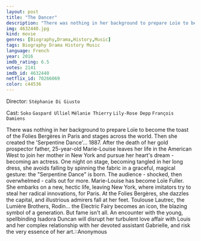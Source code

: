 ```yaml
---
layout: post
title: "The Dancer"
description: "There was nothing in her background to prepare Loïe to become the toast of the Folies Bergères in Paris and stages across the world. Then she created the 'Serpentine Dance'... 1887. After the death of her gold prospector father, 25-year-old Marie-Louise leaves her life in the American West to join her mother in New York and pursue her heart's dream - becoming an actress. One night on stage, becoming tangled in her long d.."
img: 4632440.jpg
kind: movie
genres: [Biography,Drama,History,Music]
tags: Biography Drama History Music 
language: French
year: 2016
imdb_rating: 6.5
votes: 2141
imdb_id: 4632440
netflix_id: 70266069
color: c44536
---
```

Director: `Stéphanie Di Giusto`  

Cast: `Soko` `Gaspard Ulliel` `Mélanie Thierry` `Lily-Rose Depp` `François Damiens` 

There was nothing in her background to prepare Loïe to become the toast of the Folies Bergères in Paris and stages across the world. Then she created the 'Serpentine Dance'... 1887. After the death of her gold prospector father, 25-year-old Marie-Louise leaves her life in the American West to join her mother in New York and pursue her heart's dream - becoming an actress. One night on stage, becoming tangled in her long dress, she avoids falling by spinning the fabric in a graceful, magical gesture: the "Serpentine Dance" is born. The audience - shocked, then overwhelmed - calls out for more. Marie-Louise has become Loïe Fuller. She embarks on a new, hectic life, leaving New York, where imitators try to steal her radical innovations, for Paris. At the Folies Bergères, she dazzles the capital, and illustrious admirers fall at her feet. Toulouse Lautrec, the Lumière Brothers, Rodin... the Electric Fairy becomes an icon, the blazing symbol of a generation. But fame isn't all. An encounter with the young, spellbinding Isadora Duncan will disrupt her turbulent love affair with Louis and her complex relationship with her devoted assistant Gabrielle, and risk the very essence of her art.::Anonymous